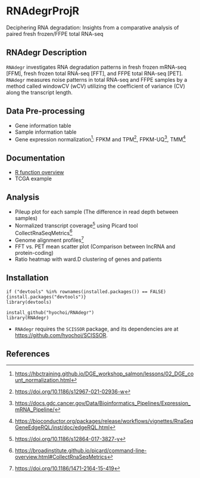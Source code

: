 # RNAdegrProjR
Deciphering RNA degradation: Insights from a comparative analysis of paired fresh frozen/FFPE total RNA-seq


## RNAdegr Description
`RNAdegr` investigates RNA degradation patterns in fresh frozen mRNA-seq [FFM], fresh frozen total RNA-seq [FFT], and FFPE total RNA-seq [PET]. `RNAdegr` measures noise patterns in total RNA-seq and FFPE samples by a method called windowCV (wCV) utilizing the coefficient of variance (CV) along the transcript length. <!-- The simple measure dividing the expression value of other proteins with certain lncRNA or mtRNA inferring the degree of RNA degradation is also included. -->


## Data Pre-processing
- Gene information table
- Sample information table
- Gene expression normalization[^1]: FPKM and TPM[^2], FPKM-UQ[^3], TMM[^4]
[^1]: https://hbctraining.github.io/DGE_workshop_salmon/lessons/02_DGE_count_normalization.html
[^2]: https://doi.org/10.1186/s12967-021-02936-w
[^3]: https://docs.gdc.cancer.gov/Data/Bioinformatics_Pipelines/Expression_mRNA_Pipeline/
[^4]: https://bioconductor.org/packages/release/workflows/vignettes/RnaSeqGeneEdgeRQL/inst/doc/edgeRQL.html


## Documentation
- [R function overview](https://github.com/hyochoi/RNAdegrProjR/blob/master/doc/doc_Rfn.md)
- TCGA example


## Analysis
- Pileup plot for each sample (The difference in read depth between samples)
- Normalized transcript coverage[^5] using Picard tool CollectRnaSeqMetrics[^6]
- Genome alignment profiles[^7]
- FFT vs. PET mean scatter plot (Comparison between lncRNA and protein-coding)
- Ratio heatmap with ward.D clustering of genes and patients
[^5]: https://doi.org/10.1186/s12864-017-3827-y
[^6]: https://broadinstitute.github.io/picard/command-line-overview.html#CollectRnaSeqMetrics
[^7]: https://doi.org/10.1186/1471-2164-15-419


## Installation
```
if ("devtools" %in% rownames(installed.packages()) == FALSE) {install.packages("devtools")}
library(devtools)

install_github("hyochoi/RNAdegr")
library(RNAdegr)
```
- `RNAdegr` requires the `SCISSOR` package, and its dependencies are at https://github.com/hyochoi/SCISSOR.


## References
